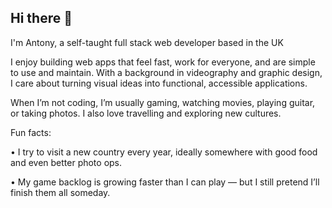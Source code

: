 ## Hi there 👋
I'm Antony, a self-taught full stack web developer based in the UK

I enjoy building web apps that feel fast, work for everyone, and are simple to use and maintain. With a background in videography and graphic design, I care about turning visual ideas into functional, accessible applications.

When I’m not coding, I’m usually gaming, watching movies, playing guitar, or taking photos. I also love travelling and exploring new cultures.

Fun facts:

• I try to visit a new country every year, ideally somewhere with good food and even better photo ops.

• My game backlog is growing faster than I can play — but I still pretend I’ll finish them all someday.

<!--
**TKP888/TKP888** is a ✨ _special_ ✨ repository because its `README.md` (this file) appears on your GitHub profile.

Here are some ideas to get you started:

- 🔭 I’m currently working on ...
- 🌱 I’m currently learning ...
- 👯 I’m looking to collaborate on ...
- 🤔 I’m looking for help with ...
- 💬 Ask me about ...
- 📫 How to reach me: ...
- 😄 Pronouns: ...
- ⚡ Fun fact: ...
-->
